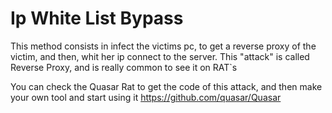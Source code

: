 # Ip White List Bypass
This method consists in infect the victims pc, to get a reverse proxy of the victim, and then, whit her ip connect to the server.
This "attack" is called Reverse Proxy, and is really common to see it on RAT`s

You can check the Quasar Rat to get the code of this attack, and then make your own tool and start using it
https://github.com/quasar/Quasar
